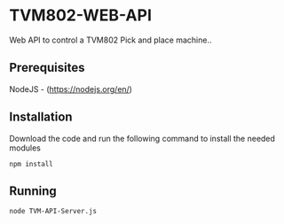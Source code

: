 # TVM802-WEB-API
Web API to control a TVM802 Pick and place machine..

Prerequisites
-------------
NodeJS - (https://nodejs.org/en/)

Installation
------------

Download the code and run the following command to install the needed modules 

`npm install`

Running
-------

`node TVM-API-Server.js`

